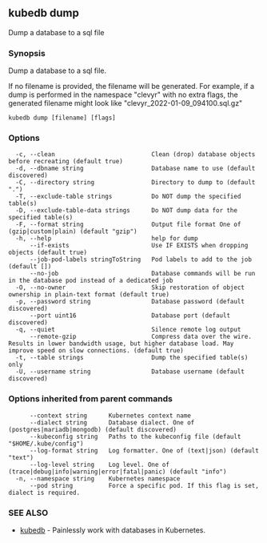 ## kubedb dump

Dump a database to a sql file

### Synopsis

Dump a database to a sql file.

If no filename is provided, the filename will be generated.
For example, if a dump is performed in the namespace "clevyr" with no extra flags,
the generated filename might look like "clevyr_2022-01-09_094100.sql.gz"

```
kubedb dump [filename] [flags]
```

### Options

```
  -c, --clean                           Clean (drop) database objects before recreating (default true)
  -d, --dbname string                   Database name to use (default discovered)
  -C, --directory string                Directory to dump to (default ".")
  -T, --exclude-table strings           Do NOT dump the specified table(s)
  -D, --exclude-table-data strings      Do NOT dump data for the specified table(s)
  -F, --format string                   Output file format One of (gzip|custom|plain) (default "gzip")
  -h, --help                            help for dump
      --if-exists                       Use IF EXISTS when dropping objects (default true)
      --job-pod-labels stringToString   Pod labels to add to the job (default [])
      --no-job                          Database commands will be run in the database pod instead of a dedicated job
  -O, --no-owner                        Skip restoration of object ownership in plain-text format (default true)
  -p, --password string                 Database password (default discovered)
      --port uint16                     Database port (default discovered)
  -q, --quiet                           Silence remote log output
      --remote-gzip                     Compress data over the wire. Results in lower bandwidth usage, but higher database load. May improve speed on slow connections. (default true)
  -t, --table strings                   Dump the specified table(s) only
  -U, --username string                 Database username (default discovered)
```

### Options inherited from parent commands

```
      --context string      Kubernetes context name
      --dialect string      Database dialect. One of (postgres|mariadb|mongodb) (default discovered)
      --kubeconfig string   Paths to the kubeconfig file (default "$HOME/.kube/config")
      --log-format string   Log formatter. One of (text|json) (default "text")
      --log-level string    Log level. One of (trace|debug|info|warning|error|fatal|panic) (default "info")
  -n, --namespace string    Kubernetes namespace
      --pod string          Force a specific pod. If this flag is set, dialect is required.
```

### SEE ALSO

* [kubedb](kubedb.md)	 - Painlessly work with databases in Kubernetes.

